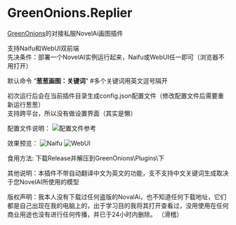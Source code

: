 # GreenOnions.Replier
[GreenOnions](https://github.com/Alex1911-Jiang/GreenOnions)的对接私服NovelAi画图插件

支持Naifu和WebUI双前端<br>
先决条件：部署一个NovelAI实例运行起来，Naifu或WebUI任一即可（浏览器不用打开）

默认命令 “**葱葱画图：关键词**” #多个关键词用英文逗号隔开

初次运行后会在当前插件目录生成config.json配置文件（修改配置文件后需要重新运行葱葱）<br>
支持跨平台，所以没有做设置界面（其实是懒）

配置文件说明：
![配置文件参考](https://user-images.githubusercontent.com/50268952/203332679-71541d29-59b0-4b1b-a710-8020a4f30638.jpg)

效果预览：
![Naifu](https://user-images.githubusercontent.com/50268952/203338615-c1ebc195-852c-4213-b234-8ea6ef7a0edd.jpg)
![WebUI](https://user-images.githubusercontent.com/50268952/203338626-80dc28ec-c5df-429c-ac15-367b17dea13c.jpg)

食用方法: 下载Release并解压到GreenOnions\Plugins\下

其他说明：本插件不带自动翻译中文为英文的功能，支不支持中文关键词生成取决于您NovelAI所使用的模型

版权声明：我本人没有下载过任何盗版的NovalAi，也不知道任何下载地址，它们都是自己出现在我的电脑上的，出于学习目的我将其打开查看过，没用使用在任何商业用途也没有进行任何传播，并已于24小时内删除。
（滑稽）
